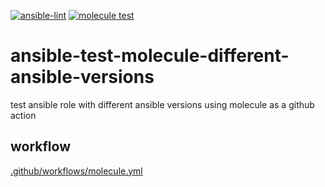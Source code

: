 [![ansible-lint](https://github.com/zerwes/ansible-test-molecule-different-ansible-versions/actions/workflows/lint.yml/badge.svg)](https://github.com/zerwes/ansible-test-molecule-different-ansible-versions/actions/workflows/lint.yml)
[![molecule test](https://github.com/zerwes/ansible-test-molecule-different-ansible-versions/actions/workflows/molecule.yml/badge.svg)](https://github.com/zerwes/ansible-test-molecule-different-ansible-versions/actions/workflows/molecule.yml)


# ansible-test-molecule-different-ansible-versions
test ansible role with different ansible versions using molecule as a github action

## workflow
[.github/workflows/molecule.yml](.github/workflows/molecule.yml)
